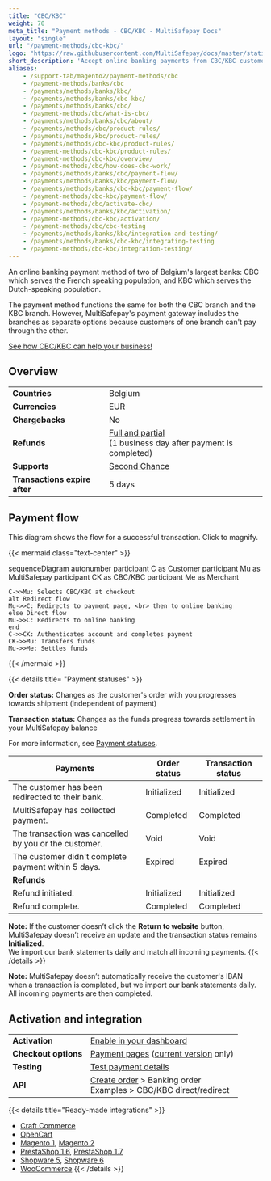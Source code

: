 ```yaml
---
title: "CBC/KBC"
weight: 70
meta_title: "Payment methods - CBC/KBC - MultiSafepay Docs"
layout: "single"
url: "/payment-methods/cbc-kbc/"
logo: "https://raw.githubusercontent.com/MultiSafepay/docs/master/static/logo/Payment_methods/CBC.svg"
short_description: 'Accept online banking payments from CBC/KBC customers in Belgium.'
aliases:
    - /support-tab/magento2/payment-methods/cbc
    - /payment-methods/banks/cbc
    - /payments/methods/banks/kbc/
    - /payments/methods/banks/cbc-kbc/
    - /payments/methods/banks/cbc/
    - /payment-methods/cbc/what-is-cbc/
    - /payments/methods/banks/cbc/about/
    - /payments/methods/cbc/product-rules/
    - /payments/methods/kbc/product-rules/
    - /payments/methods/cbc-kbc/product-rules/
    - /payment-methods/cbc-kbc/product-rules/
    - /payment-methods/cbc-kbc/overview/
    - /payment-methods/cbc/how-does-cbc-work/
    - /payments/methods/banks/cbc/payment-flow/
    - /payments/methods/banks/kbc/payment-flow/
    - /payments/methods/banks/cbc-kbc/payment-flow/
    - /payment-methods/cbc-kbc/payment-flow/
    - /payment-methods/cbc/activate-cbc/
    - /payments/methods/banks/kbc/activation/
    - /payment-methods/cbc-kbc/activation/
    - /payment-methods/cbc/cbc-testing
    - /payments/methods/banks/kbc/integration-and-testing/
    - /payments/methods/banks/cbc-kbc/integrating-testing
    - /payment-methods/cbc-kbc/integration-testing/
---
```

An online banking payment method of two of Belgium's largest banks: CBC which serves the French speaking population, and KBC which serves the Dutch-speaking population.

The payment method functions the same for both the CBC branch and the KBC branch. However, MultiSafepay's payment gateway includes the branches as separate options because customers of one branch can't pay through the other.

[See how CBC/KBC can help your business!](https://www.multisafepay.com/solutions/payment-methods/kbccbc)

## Overview

|   |   |   |
|---|---|---|
| **Countries**  | Belgium  | 
| **Currencies**  | EUR | 
| **Chargebacks**  | No | 
| **Refunds** | [Full and partial](/refunds/full-partial/) <br> (1 business day after payment is completed) |
| **Supports** | [Second Chance](/features/second-chance/) |
| **Transactions expire after** | 5 days  |

## Payment flow
This diagram shows the flow for a successful transaction. Click to magnify.

{{< mermaid class="text-center" >}}

sequenceDiagram
    autonumber
    participant C as Customer
    participant Mu as MultiSafepay
    participant CK as CBC/KBC
    participant Me as Merchant

    C->>Mu: Selects CBC/KBC at checkout
    alt Redirect flow
    Mu->>C: Redirects to payment page, <br> then to online banking
    else Direct flow
    Mu->>C: Redirects to online banking
    end
    C->>CK: Authenticates account and completes payment
    CK->>Mu: Transfers funds 
    Mu->>Me: Settles funds

{{< /mermaid >}}
&nbsp;  

{{< details title= "Payment statuses" >}}

**Order status:** Changes as the customer's order with you progresses towards shipment (independent of payment)

**Transaction status:** Changes as the funds progress towards settlement in your MultiSafepay balance

For more information, see [Payment statuses](/account/payment-statuses/).

| Payments | Order status | Transaction status |
|---|---|---|
| The customer has been redirected to their bank. | Initialized | Initialized |
| MultiSafepay has collected payment.| Completed | Completed |
| The transaction was cancelled by you or the customer. | Void   | Void   |
| The customer didn't complete payment within 5 days. | Expired | Expired |
|**Refunds**|||
| Refund initiated. | Initialized | Initialized |
| Refund complete. | Completed | Completed |

**Note:** If the customer doesn’t click the **Return to website** button, MultiSafepay doesn’t receive an update and the transaction status remains **Initialized**.  
We import our bank statements daily and match all incoming payments. 
{{< /details >}}

**Note:** MultiSafepay doesn’t automatically receive the customer's IBAN when a transaction is completed, but we import our bank statements daily. All incoming payments are then completed. 

## Activation and integration

| | |
|---|---|
| **Activation** | [Enable in your dashboard](/payments/activating-payment-methods/#enable-in-dashboard) |
| **Checkout options** | [Payment pages](/payment-pages/) ([current version](/payment-pages/activation/) only) |
| **Testing** | [Test payment details](/testing/test-payment-details/#banking-methods) |
| **API** | [Create order](https://docs-api.multisafepay.com/reference/createorder) > Banking order <br> Examples > CBC/KBC direct/redirect |

{{< details title="Ready-made integrations" >}} 
- [Craft Commerce](/craft-commerce/) 
- [OpenCart](/opencart/) 
- [Magento 1](/magento-1/), [Magento 2](/magento-2/) 
- [PrestaShop 1.6](/prestashop-1-6/), [PrestaShop 1.7](/prestashop-1-7/) 
- [Shopware 5](/shopware-5/), [Shopware 6](/shopware-6/) 
- [WooCommerce](/woo-commerce/) 
{{< /details >}}